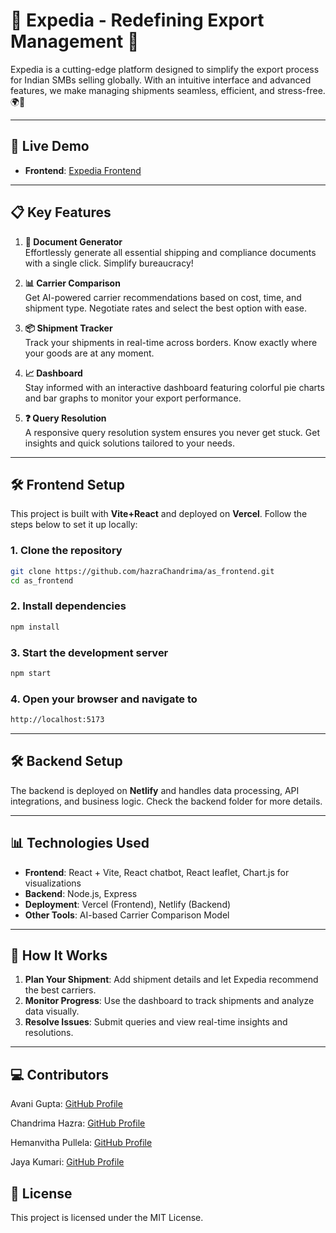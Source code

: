 # 🌟 Expedia - Redefining Export Management 🌟

Expedia is a cutting-edge platform designed to simplify the export process for Indian SMBs selling globally. With an intuitive interface and advanced features, we make managing shipments seamless, efficient, and stress-free. 🌍🚀

---

## 🚀 Live Demo

- **Frontend**: [Expedia Frontend](https://amazon-smbhav.vercel.app/)
---

## 📋 Key Features

1. **📄 Document Generator**  
   Effortlessly generate all essential shipping and compliance documents with a single click. Simplify bureaucracy!  

2. **📊 Carrier Comparison**  
   Get AI-powered carrier recommendations based on cost, time, and shipment type. Negotiate rates and select the best option with ease.

3. **📦 Shipment Tracker**  
   Track your shipments in real-time across borders. Know exactly where your goods are at any moment.

4. **📈 Dashboard**  
   Stay informed with an interactive dashboard featuring colorful pie charts and bar graphs to monitor your export performance.

5. **❓ Query Resolution**  
   A responsive query resolution system ensures you never get stuck. Get insights and quick solutions tailored to your needs.

---

## 🛠️ Frontend Setup

This project is built with **Vite+React** and deployed on **Vercel**. Follow the steps below to set it up locally:

### 1. Clone the repository
```bash
git clone https://github.com/hazraChandrima/as_frontend.git
cd as_frontend

```

### 2. Install dependencies
```bash
npm install
```

### 3. Start the development server

```bash
npm start

```

### 4. Open your browser and navigate to
```bash
http://localhost:5173
```



---

## 🛠️ Backend Setup

The backend is deployed on **Netlify** and handles data processing, API integrations, and business logic. Check the backend folder for more details.

---

## 📊 Technologies Used

- **Frontend**: React + Vite, React chatbot, React leaflet, Chart.js for visualizations
- **Backend**: Node.js, Express
- **Deployment**: Vercel (Frontend), Netlify (Backend)
- **Other Tools**: AI-based Carrier Comparison Model

---

## 🎯 How It Works

1. **Plan Your Shipment**: Add shipment details and let Expedia recommend the best carriers.  
2. **Monitor Progress**: Use the dashboard to track shipments and analyze data visually.  
3. **Resolve Issues**: Submit queries and view real-time insights and resolutions.  

---

## 💻 Contributors


Avani Gupta: [GitHub Profile](https://github.com/guptaavani111)

Chandrima Hazra: [GitHub Profile](https://github.com/hazraChandrima)

Hemanvitha Pullela: [GitHub Profile](https://github.com/hemanvithapullela0456)

Jaya Kumari: [GitHub Profile](https://github.com/jaya005)



## 📜 License


This project is licensed under the MIT License.

